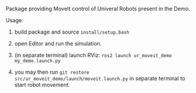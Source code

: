 


Package providing MoveIt control of Univeral Robots present in the Demo.


Usage:

1. build package and source `install/setup.bash`

2. open Editor and run the simulation.

3. (in separate terminal) launch RViz: `ros2 launch ur_moveit_demo my_demo.launch.py`

4. you may then run `git restore src/ur_moveit_demo/launch/moveit.launch.py` in separate terminal to start robot movement.
